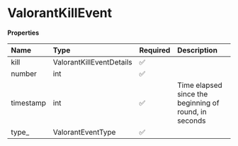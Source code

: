 # ValorantKillEvent

**Properties**

| Name      | Type                     | Required | Description                                           |
| :-------- | :----------------------- | :------- | :---------------------------------------------------- |
| kill      | ValorantKillEventDetails | ✅       |                                                       |
| number    | int                      | ✅       |                                                       |
| timestamp | int                      | ✅       | Time elapsed since the beginning of round, in seconds |
| type\_    | ValorantEventType        | ✅       |                                                       |
